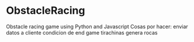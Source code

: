 # ObstacleRacing
Obstacle racing game using Python and Javascript
Cosas por hacer:
  enviar datos a cliente
  condicion de end game
  tirachinas genera rocas
